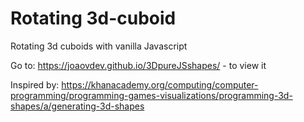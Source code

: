 # Rotating 3d-cuboid

Rotating 3d cuboids with vanilla Javascript


Go to: https://joaovdev.github.io/3DpureJSshapes/   - to view it

Inspired by:
https://khanacademy.org/computing/computer-programming/programming-games-visualizations/programming-3d-shapes/a/generating-3d-shapes
